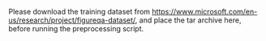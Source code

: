 Please download the training dataset from https://www.microsoft.com/en-us/research/project/figureqa-dataset/, and place the tar archive here, before running the preprocessing script.